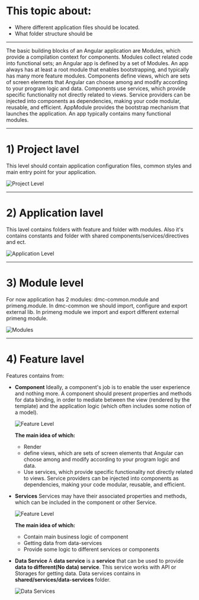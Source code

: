 # This topic about:
* Where different application files should be located.
* What folder structure should be
---
The basic building blocks of an Angular application are Modules, which provide a compilation context for components. Modules collect related code into functional sets; an Angular app is defined by a set of Modules. An app always has at least a root module that enables bootstrapping, and typically has many more feature modules.
Components define views, which are sets of screen elements that Angular can choose among and modify according to your program logic and data.
Components use services, which provide specific functionality not directly related to views. Service providers can be injected into components as dependencies, making your code modular, reusable, and efficient.
AppModule provides the bootstrap mechanism that launches the application. An app typically contains many functional modules.

---
# 1) Project lavel

This level should contain application configuration files, common styles and main entry point for your application.

![Project Level](https://github.com/dovgevgen/DataMiningCombiner/blob/frontendDevel/DMC-UI/doc/img/ProjectLevel.PNG)

---
# 2) Application lavel

This lavel contains folders with feature and folder with modules. Also it's contains constants and folder with shared components/services/directives and ect.

![Application Level](https://github.com/dovgevgen/DataMiningCombiner/blob/frontendDevel/DMC-UI/doc/img/ApplicationLevel.PNG)

---
# 3) Module level

For now application has 2 modules: dmc-common.module and  primeng.module. 
In dmc-common we should import, configure and export external lib. In primeng module we import and export different external primeng module.

![Modules](https://github.com/dovgevgen/DataMiningCombiner/blob/frontendDevel/DMC-UI/doc/img/Modules.PNG)

---
# 4) Feature lavel
Features contains from:
* **Component**
    Ideally, a component's job is to enable the user experience and nothing more. A component should present properties and methods for data binding, in order to mediate between the view (rendered by the template) and the application logic (which often includes some notion of a model).
    
    ![Feature Level](https://github.com/dovgevgen/DataMiningCombiner/blob/frontendDevel/DMC-UI/doc/img/FeatureLevel.png)
    
    **The main idea of which:**
    * Render
    * define views, which are sets of screen elements that Angular can choose among and modify according to your program logic and data.
    * Use services, which provide specific functionality not directly related to views. Service providers can be injected into components as dependencies, making your code modular, reusable, and efficient.
    
* **Services**
    Services may have their associated properties and methods, which can be included in the component or other Service.
    
    ![Feature Level](https://github.com/dovgevgen/DataMiningCombiner/blob/frontendDevel/DMC-UI/doc/img/FeatureLevel.png)
    
    **The main idea of which:**
    * Contain main business logic of component
    * Getting data from data-services
    * Provide some logic to different services or components
    
* **Data Service**
    A **data service** is a **service** that can be used to provide **data to different(No data) service**. This service works with API or Storages for getting data. Data services contains in **shared/services/data-services** folder.
    
    ![Data Services](https://github.com/dovgevgen/DataMiningCombiner/blob/frontendDevel/DMC-UI/doc/img/DataServices.png)
